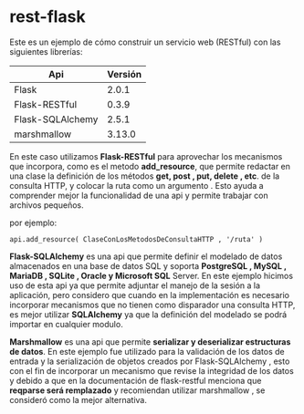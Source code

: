 # rest-flask
Este es un ejemplo de cómo construir un servicio web (RESTful) con las siguientes librerías:

|Api | Versión |
|----------------------------|-----------------|
| Flask  | 2.0.1 |
| Flask-RESTful |  0.3.9  |
| Flask-SQLAlchemy  | 2.5.1 |
| marshmallow | 3.13.0 |


En este caso utilizamos **Flask-RESTful** para aprovechar los mecanismos que incorpora, como es el metodo **add_resource**, 
que permite redactar en una clase la definición de los métodos **get, post , put, delete , etc**. de la consulta HTTP, 
 y colocar la ruta como un argumento . Esto ayuda a comprender mejor la funcionalidad de una api y permite trabajar con archivos pequeños.

por ejemplo:
```
api.add_resource( ClaseConLosMetodosDeConsultaHTTP , '/ruta' )
```

**Flask-SQLAlchemy**  es una api que permite definir el modelado de datos almacenados en una base de datos SQL 
y soporta **PostgreSQL , MySQL , MariaDB , SQLite , Oracle y Microsoft SQL** Server. En este ejemplo hicimos 
uso de esta api ya que permite adjuntar el manejo de la sesión a la aplicación, pero considero que cuando en 
la implementación es necesario incorporar mecanismos que no tienen como disparador una consulta HTTP, es mejor
utilizar **SQLAlchemy**  ya que la definición del modelado se podrá importar en cualquier modulo.  

**Marshmallow** es una api que permite **serializar y deserializar estructuras de datos**. En este ejemplo 
fue utilizado para la validación de los datos de entrada y la serialización  de objetos  creados por 
Flask-SQLAlchemy , esto con el fin de incorporar un mecanismo que revise la integridad de los datos y 
debido a que en la documentación de flask-restful menciona que **reqparse será remplazado** y 
recomiendan utilizar marshmallow , se consideró como la mejor alternativa. 
